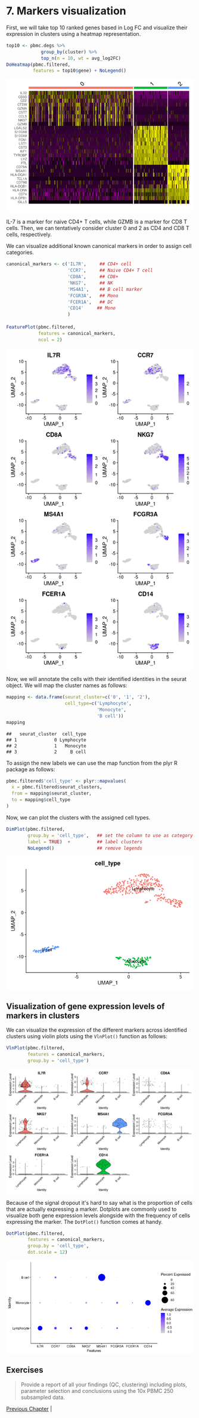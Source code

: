 # 7. Markers visualization


First, we will take top 10 ranked genes based in Log FC and visualize their
expression in clusters using a heatmap representation.



```r
top10 <- pbmc.degs %>% 
             group_by(cluster) %>% 
             top_n(n = 10, wt = avg_log2FC)
DoHeatmap(pbmc.filtered, 
          features = top10$gene) + NoLegend()
```

<img src="07-Profiling_cells_files/figure-html/heatmap-1.png" style="display: block; margin: auto;" />

IL-7 is a marker for naive CD4+ T cells, while GZMB is a marker for CD8 T cells.
Then, we can tentatively consider cluster 0 and 2 as CD4 and CD8 T cells,
respectively. 

We can visualize additional known canonical markers in order to assign cell
categories. 


```r
canonical_markers <- c('IL7R',     ## CD4+ cell
                       'CCR7',     ## Naive CD4+ T cell
                       'CD8A',     ## CD8+
                       'NKG7',     ## NK
                       'MS4A1',    ## B cell marker
                       'FCGR3A',   ## Mono
                       'FCER1A',   ## DC
                       'CD14'     ## Mono
                       )

FeaturePlot(pbmc.filtered, 
            features = canonical_markers,
            ncol = 2)
```

<img src="07-Profiling_cells_files/figure-html/umap_markers_vis-1.png" style="display: block; margin: auto;" />

Now, we will annotate the cells with their identified identities in the seurat 
object. We will map the cluster names as follows:



```r
mapping <- data.frame(seurat_cluster=c('0', '1', '2'),
                      cell_type=c('Lymphocyte', 
                                  'Monocyte', 
                                  'B cell'))
mapping
```

```
##   seurat_cluster  cell_type
## 1              0 Lymphocyte
## 2              1   Monocyte
## 3              2     B cell
```

To assign the new labels we can use the map function from the plyr R package
as follows:



```r
pbmc.filtered$'cell_type' <- plyr::mapvalues(
  x = pbmc.filtered$seurat_clusters,
  from = mapping$seurat_cluster,
  to = mapping$cell_type
)
```


Now, we can plot the clusters with the assigned cell types.



```r
DimPlot(pbmc.filtered, 
        group.by = 'cell_type',   ## set the column to use as category
        label = TRUE)  +          ## label clusters
        NoLegend()                ## remove legends
```

<img src="07-Profiling_cells_files/figure-html/cell_types-1.png" style="display: block; margin: auto;" />


## Visualization of gene expression levels of markers in clusters

We can visualize the expression of the different markers across identified clusters
using violin plots using the `VlnPlot()` function as follows:


```r
VlnPlot(pbmc.filtered, 
        features = canonical_markers,
        group.by = 'cell_type')
```

<img src="07-Profiling_cells_files/figure-html/unnamed-chunk-1-1.png" style="display: block; margin: auto;" />


Because of the signal dropout it's hard to say what is the proportion of cells that are actually
expressing a marker. Dotplots are commonly used to visualize both gene expression levels alongside 
with the frequency of cells expressing the marker. The `DotPlot()` function comes at handy.



```r
DotPlot(pbmc.filtered, 
        features = canonical_markers, 
        group.by = 'cell_type', 
        dot.scale = 12)
```

<img src="07-Profiling_cells_files/figure-html/unnamed-chunk-2-1.png" style="display: block; margin: auto;" />


## Exercises

> Provide a report of all your findings (QC, clustering) including plots, parameter selection
and conclusions using the 10x PBMC 250 subsampled data.

[Previous Chapter](./06-Differential_Expression.m) | 

